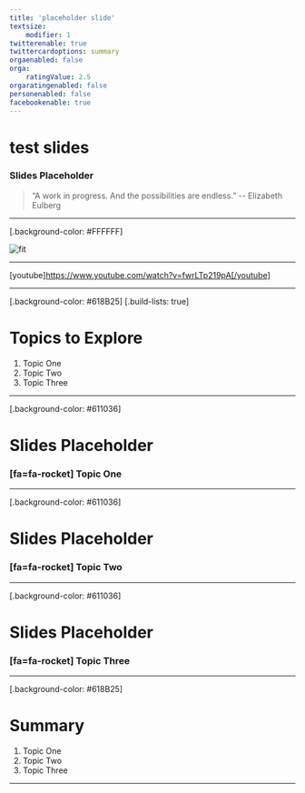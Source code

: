 ```yaml
---
title: 'placeholder slide'
textsize:
    modifier: 1
twitterenable: true
twittercardoptions: summary
orgaenabled: false
orga:
    ratingValue: 2.5
orgaratingenabled: false
personenabled: false
facebookenable: true
---
```


# test slides

### Slides Placeholder

> “A work in progress. And the possibilities are endless.”
-- Elizabeth Eulberg

---

[.background-color: #FFFFFF]

![fit](https://www.opengeoedu.de/images/oge_pptx-hd-fossgis2019.png "Untertitel")

---

[youtube]https://www.youtube.com/watch?v=fwrLTp219pA[/youtube]

---

[.background-color: #618B25]
[.build-lists: true]

# Topics to Explore
1. Topic One  
2. Topic Two   
3. Topic Three  

---

[.background-color: #611036]

# Slides Placeholder

### [fa=fa-rocket] Topic One

---

[.background-color: #611036]

# Slides Placeholder

### [fa=fa-rocket] Topic Two

---

[.background-color: #611036]

# Slides Placeholder

### [fa=fa-rocket] Topic Three

---

[.background-color: #618B25]

# Summary
1. Topic One  
2. Topic Two   
3. Topic Three  

---
